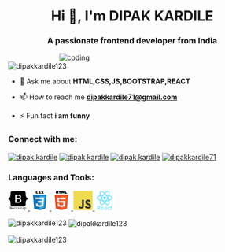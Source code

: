 <h1 align="center">Hi 👋, I'm DIPAK KARDILE</h1>
<h3 align="center">A passionate frontend developer from India</h3>
<img align="right"alt="coding"width="400px" src="https://i.pinimg.com/originals/e8/f4/53/e8f453469a3ec97ecd354df465d73913.gif">

<p align="left"> <img src="https://komarev.com/ghpvc/?username=dipakkardile123&label=Profile%20views&color=0e75b6&style=flat" alt="dipakkardile123" /> </p>

- 💬 Ask me about **HTML,CSS,JS,BOOTSTRAP,REACT**

- 📫 How to reach me **dipakkardile71@gmail.com**

- ⚡ Fun fact **i am funny**

<h3 align="left">Connect with me:</h3>
<p align="left">
<a href="https://twitter.com/dipak kardile" target="blank"><img align="center" src="https://raw.githubusercontent.com/rahuldkjain/github-profile-readme-generator/master/src/images/icons/Social/twitter.svg" alt="dipak kardile" height="30" width="40" /></a>
<a href="https://linkedin.com/in/dipak kardile" target="blank"><img align="center" src="https://raw.githubusercontent.com/rahuldkjain/github-profile-readme-generator/master/src/images/icons/Social/linked-in-alt.svg" alt="dipak kardile" height="30" width="40" /></a>
<a href="https://fb.com/dipak kardile" target="blank"><img align="center" src="https://raw.githubusercontent.com/rahuldkjain/github-profile-readme-generator/master/src/images/icons/Social/facebook.svg" alt="dipak kardile" height="30" width="40" /></a>
<a href="https://instagram.com/dipakkardile71" target="blank"><img align="center" src="https://raw.githubusercontent.com/rahuldkjain/github-profile-readme-generator/master/src/images/icons/Social/instagram.svg" alt="dipakkardile71" height="30" width="40" /></a>
</p>

<h3 align="left">Languages and Tools:</h3>
<p align="left"> <a href="https://getbootstrap.com" target="_blank" rel="noreferrer"> <img src="https://raw.githubusercontent.com/devicons/devicon/master/icons/bootstrap/bootstrap-plain-wordmark.svg" alt="bootstrap" width="40" height="40"/> </a> <a href="https://www.w3schools.com/css/" target="_blank" rel="noreferrer"> <img src="https://raw.githubusercontent.com/devicons/devicon/master/icons/css3/css3-original-wordmark.svg" alt="css3" width="40" height="40"/> </a> <a href="https://www.w3.org/html/" target="_blank" rel="noreferrer"> <img src="https://raw.githubusercontent.com/devicons/devicon/master/icons/html5/html5-original-wordmark.svg" alt="html5" width="40" height="40"/> </a> <a href="https://developer.mozilla.org/en-US/docs/Web/JavaScript" target="_blank" rel="noreferrer"> <img src="https://raw.githubusercontent.com/devicons/devicon/master/icons/javascript/javascript-original.svg" alt="javascript" width="40" height="40"/> </a> <a href="https://reactjs.org/" target="_blank" rel="noreferrer"> <img src="https://raw.githubusercontent.com/devicons/devicon/master/icons/react/react-original-wordmark.svg" alt="react" width="40" height="40"/> </a> </p>

<p><img align="left" src="https://github-readme-stats.vercel.app/api/top-langs?username=dipakkardile123&show_icons=true&locale=en&layout=compact" alt="dipakkardile123" /></p>

<p>&nbsp;<img align="center" src="https://github-readme-stats.vercel.app/api?username=dipakkardile123&show_icons=true&locale=en" alt="dipakkardile123" /></p>

<p><img align="center" src="https://github-readme-streak-stats.herokuapp.com/?user=dipakkardile123&" alt="dipakkardile123" /></p>
